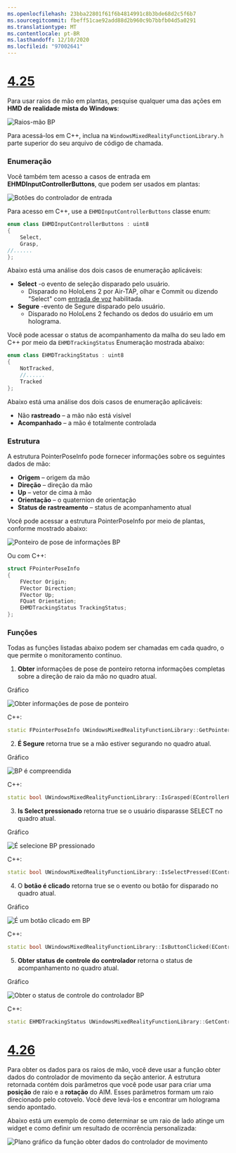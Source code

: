 ```yaml
---
ms.openlocfilehash: 23bba22801f61f6b4814991c8b3bde68d2c5f6b7
ms.sourcegitcommit: fbeff51cae92add88d2b960c9b7bbfb04d5a0291
ms.translationtype: MT
ms.contentlocale: pt-BR
ms.lasthandoff: 12/10/2020
ms.locfileid: "97002641"
---
```

# <a name="425"></a>[4.25](#tab/425)

Para usar raios de mão em plantas, pesquise qualquer uma das ações em **HMD de realidade mista do Windows**:

![Raios-mão BP](../images/unreal/hand-rays-bp.png)

Para acessá-los em C++, inclua na `WindowsMixedRealityFunctionLibrary.h` parte superior do seu arquivo de código de chamada.

### <a name="enum"></a>Enumeração

Você também tem acesso a casos de entrada em **EHMDInputControllerButtons**, que podem ser usados em plantas:

![Botões do controlador de entrada](../images/unreal/input-controller-buttons.png)

Para acesso em C++, use a `EHMDInputControllerButtons` classe enum:
```cpp
enum class EHMDInputControllerButtons : uint8
{
    Select,
    Grasp,
//......
};
```

Abaixo está uma análise dos dois casos de enumeração aplicáveis:

* **Select** -o evento de seleção disparado pelo usuário.
    * Disparado no HoloLens 2 por Air-TAP, olhar e Commit ou dizendo "Select" com [entrada de voz](../unreal-voice-input.md) habilitada.
* **Segure** -evento de Segure disparado pelo usuário.
    * Disparado no HoloLens 2 fechando os dedos do usuário em um holograma.

Você pode acessar o status de acompanhamento da malha do seu lado em C++ por meio da `EHMDTrackingStatus` Enumeração mostrada abaixo:

```cpp
enum class EHMDTrackingStatus : uint8
{
    NotTracked,
    //......
    Tracked
};
```

Abaixo está uma análise dos dois casos de enumeração aplicáveis:

* Não **rastreado** – a mão não está visível
* **Acompanhado** – a mão é totalmente controlada

### <a name="struct"></a>Estrutura

A estrutura PointerPoseInfo pode fornecer informações sobre os seguintes dados de mão:

* **Origem** – origem da mão
* **Direção** – direção da mão
* **Up** – vetor de cima à mão
* **Orientação** – o quaternion de orientação
* **Status de rastreamento** – status de acompanhamento atual

Você pode acessar a estrutura PointerPoseInfo por meio de plantas, conforme mostrado abaixo:

![Ponteiro de pose de informações BP](../images/unreal/pointer-pose-info-bp.png)

Ou com C++:

```cpp
struct FPointerPoseInfo
{
    FVector Origin;
    FVector Direction;
    FVector Up;
    FQuat Orientation;
    EHMDTrackingStatus TrackingStatus;
};
```

### <a name="functions"></a>Funções

Todas as funções listadas abaixo podem ser chamadas em cada quadro, o que permite o monitoramento contínuo.

1. **Obter** informações de pose de ponteiro retorna informações completas sobre a direção de raio da mão no quadro atual.

Gráfico

![Obter informações de pose de ponteiro](../images/unreal/get-pointer-pose-info.png)

C++:
```cpp
static FPointerPoseInfo UWindowsMixedRealityFunctionLibrary::GetPointerPoseInfo(EControllerHand hand);
```

2. **É Segure** retorna true se a mão estiver segurando no quadro atual.

Gráfico

![BP é compreendida](../images/unreal/is-grasped-bp.png)

C++:
```cpp
static bool UWindowsMixedRealityFunctionLibrary::IsGrasped(EControllerHand hand);
```

3. **Is Select pressionado** retorna true se o usuário disparasse SELECT no quadro atual.

Gráfico

![É selecione BP pressionado](../images/unreal/is-select-pressed-bp.png)

C++:
```cpp
static bool UWindowsMixedRealityFunctionLibrary::IsSelectPressed(EControllerHand hand);
```

4. O **botão é clicado** retorna true se o evento ou botão for disparado no quadro atual.

Gráfico

![É um botão clicado em BP](../images/unreal/is-button-clicked-bp.png)

C++:
```cpp
static bool UWindowsMixedRealityFunctionLibrary::IsButtonClicked(EControllerHand hand, EHMDInputControllerButtons button);
```

5. **Obter status de controle do controlador** retorna o status de acompanhamento no quadro atual.

Gráfico

![Obter o status de controle do controlador BP](../images/unreal/get-controller-tracking-status-bp.png)

C++:
```cpp
static EHMDTrackingStatus UWindowsMixedRealityFunctionLibrary::GetControllerTrackingStatus(EControllerHand hand);
```
# <a name="426"></a>[4.26](#tab/426)

Para obter os dados para os raios de mão, você deve usar a função obter dados do controlador de movimento da seção anterior. A estrutura retornada contém dois parâmetros que você pode usar para criar uma **posição** de raio e a **rotação** do AIM. Esses parâmetros formam um raio direcionado pelo cotovelo. Você deve levá-los e encontrar um holograma sendo apontado.

Abaixo está um exemplo de como determinar se um raio de lado atinge um widget e como definir um resultado de ocorrência personalizada:

![Plano gráfico da função obter dados do controlador de movimento](../images/unreal-hand-tracking-img-04.png) 
